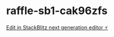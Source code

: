 # raffle-sb1-cak96zfs

[Edit in StackBlitz next generation editor ⚡️](https://stackblitz.com/~/github.com/gu-benites/raffle-sb1-cak96zfs)